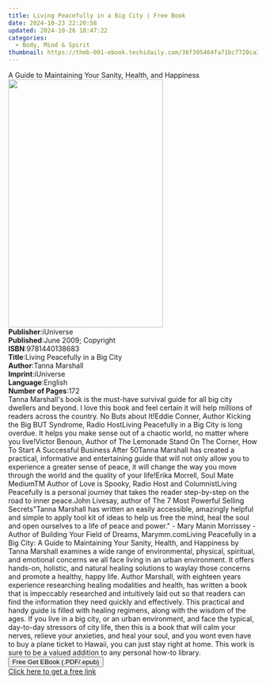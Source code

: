 ```yaml
---
title: Living Peacefully in a Big City | Free Book
date: 2024-10-23 22:20:58
updated: 2024-10-26 10:47:22
categories:
  - Body, Mind & Spirit
thumbnail: https://thmb-001-ebook.techidaily.com/36f395464fa71bc7720ca3553348a082283238aa25277eda001664db79f804a4.jpg
---
```

<main id="book-container">
  <div class="flex flex-col">
    <div class="book-brief flex-1 py-6 px-4 sm:p-6 md:py-10 md:px-8">
      <!-- brief-->
      <div class="book-brief-main">
        A Guide to Maintaining Your Sanity, Health, and Happiness
      </div>
    </div>
    <div
      class="book-meta-info flex-1 grid gap-4 col-start-1 col-end-3 row-start-1 sm:mb-6 sm:grid-cols-4 lg:gap-6 lg:col-start-2 lg:row-end-6 lg:row-span-6 lg:mb-0"
    >
      <div
        class="book-meta-info-left place-content-center mt-4 p-4 text-sm leading-6 col-start-2 col-span-2 dark:text-slate-400"
      >
        <img
          class="w-full h-500 object-cover rounded-lg sm:h-255 sm:col-span-2 lg:col-span-full"
          src="https://img-001-ebook.techidaily.com/dfd7485ee7be67abf070fdd17dd9d2529643c5bdaaf13d42c13f12703c51910e.jpg"
          alt=""
          width="312"
          height="500"
        />
      </div>
      <div
        class="book-meta-info-right mt-2 col-start-1 row-start-2 col-span-3 self-center"
      >
        <!-- meta data  -->
        <div class="flex flex-col px-4 md:px-8">
          <div class="flex-1">
            <strong>Publisher</strong>:<span class="px-2">iUniverse</span>
          </div>
          <div class="flex-1">
            <strong>Published</strong>:<span class="px-2"
              >June 2009; Copyright</span
            >
          </div>
          <div class="flex-1">
            <strong>ISBN</strong>:<span class="px-2">9781440138683</span>
          </div>
          <div class="flex-1">
            <strong>Title</strong>:<span class="px-2"
              >Living Peacefully in a Big City</span
            >
          </div>
          <div class="flex-1">
            <strong>Author</strong>:<span class="px-2">Tanna Marshall</span>
          </div>
          <div class="flex-1">
            <strong>Imprint</strong>:<span class="px-2">iUniverse</span>
          </div>
          <div class="flex-1">
            <strong>Language</strong>:<span class="px-2">English</span>
          </div>
          <div class="flex-1">
            <strong>Number of Pages</strong>:<span class="px-2">172</span>
          </div>
        </div>
      </div>
    </div>
    <div class="book-description flex-1 py-6 px-4 sm:p-6 md:py-10 md:px-8">
      <div class="book-description-main">
        <div accordion-content="" id="description">
          Tanna Marshall's book is the must-have survival guide for all big city
          dwellers and beyond. I love this book and feel certain it will help
          millions of readers across the country. No Buts about It!Eddie Conner,
          Author Kicking the Big BUT Syndrome, Radio HostLiving Peacefully in a
          Big City is long overdue. It helps you make sense out of a chaotic
          world, no matter where you live!Victor Benoun, Author of The Lemonade
          Stand On The Corner, How To Start A Successful Business After 50Tanna
          Marshall has created a practical, informative and entertaining guide
          that will not only allow you to experience a greater sense of peace,
          it will change the way you move through the world and the quality of
          your life!Erika Morrell, Soul Mate MediumTM Author of Love is Spooky,
          Radio Host and ColumnistLiving Peacefully is a personal journey that
          takes the reader step-by-step on the road to inner peace.John Livesay,
          author of The 7 Most Powerful Selling Secrets"Tanna Marshall has
          written an easily accessible, amazingly helpful and simple to apply
          tool kit of ideas to help us free the mind, heal the soul and open
          ourselves to a life of peace and power." - Mary Manin Morrissey -
          Author of Building Your Field of Dreams, Marymm.comLiving Peacefully
          in a Big City: A Guide to Maintaining Your Sanity, Health, and
          Happiness by Tanna Marshall examines a wide range of environmental,
          physical, spiritual, and emotional concerns we all face living in an
          urban environment. It offers hands-on, holistic, and natural healing
          solutions to waylay those concerns and promote a healthy, happy life.
          Author Marshall, with eighteen years experience researching healing
          modalities and health, has written a book that is impeccably
          researched and intuitively laid out so that readers can find the
          information they need quickly and effectively. This practical and
          handy guide is filled with healing regimens, along with the wisdom of
          the ages. If you live in a big city, or an urban environment, and face
          the typical, day-to-day stressors of city life, then this is a book
          that will calm your nerves, relieve your anxieties, and heal your
          soul, and you wont even have to buy a plane ticket to Hawaii, you can
          just stay right at home. This work is sure to be a valued addition to
          any personal how-to library.
        </div>
        <div class="accordion-fader"></div>
      </div>
    </div>
    <div class="book-excerpts flex-1 py-6 px-4 sm:p-6 md:py-10 md:px-8"></div>
    <div
      class="book-about-author flex-1 py-6 px-4 sm:p-6 md:py-10 md:px-8"
    ></div>
    <div class="book-free-get flex-1 py-6 px-4 sm:p-6 md:py-10 md:px-8">
      <button
        id="btn-free-get"
        class="bg-blue-500 hover:bg-blue-700 text-white font-bold py-2 px-4 rounded"
      >
        Free Get EBook (.PDF/.epub)
      </button>
      <div id="countdown-display" class="px-2 text-lg mt-2"></div>
      <a
        id="free-link"
        class="hidden bg-blue-500 hover:bg-blue-700 text-white font-bold py-2 px-4 rounded"
        href="https://www.ebooks.com/en-us/book/138573755/living-peacefully-in-a-big-city/tanna-marshall/"
        target="_blank"
        >Click here to get a free link</a
      >
    </div>
    <script>
      let countdownTime = 0;
      let countdownInterval = null;
      document
        .getElementById('btn-free-get')
        .addEventListener('click', startCountdown);
      function startCountdown() {
        countdownTime = new Date().getTime() + 60000 * 3;
        countdownInterval = setInterval(updateCountdown, 1000);
        document.getElementById('btn-free-get').disabled = true;
        document
          .getElementById('btn-free-get')
          .classList.add('bg-gray-500', 'cursor-not-allowed');
      }
      function updateCountdown() {
        let currentTime = new Date().getTime();
        let timeLeft = countdownTime - currentTime;
        let secondsLeft = Math.floor(timeLeft / 1000);
        document.getElementById('countdown-display').innerHTML =
          `Remaining time: ${secondsLeft} seconds.`;
        if (secondsLeft <= 0) {
          clearInterval(countdownInterval);
          document.getElementById('btn-free-get').classList.add('hidden');
          document.getElementById('free-link').classList.remove('hidden');
          document.getElementById('countdown-display').innerHTML = '';
        }
      }
    </script>
  </div>
</main>
